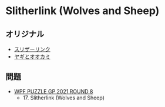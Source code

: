 # Slitherlink (Wolves and Sheep)

## オリジナル
- [スリザーリンク](slitherlink.md)
- [ヤギとオオカミ](wolvesandsheep.md)

## 問題
- [WPF PUZZLE GP 2021 ROUND 8](../questions/wpfpgp2021-8.md)
	- 17\. Slitherlink (Wolves and Sheep)
